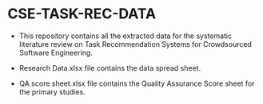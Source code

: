 # CSE-TASK-REC-DATA
+ This repository contains all the extracted data for the systematic literature review on Task Recommendation Systems for Crowdsourced Software Engineering.

+ Research Data.xlsx file contains the data spread sheet.
+ QA score sheet.xlsx file contains the Quality Assurance Score sheet for the primary studies.

